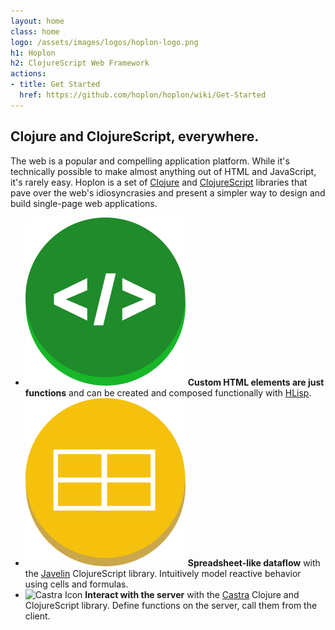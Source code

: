 ```yaml
---
layout: home
class: home
logo: /assets/images/logos/hoplon-logo.png
h1: Hoplon
h2: ClojureScript Web Framework
actions:
- title: Get Started
  href: https://github.com/hoplon/hoplon/wiki/Get-Started
---
```


<div class="promo">
  <div>
    <h2>Clojure and ClojureScript, everywhere.</h2>
    <p>The web is a popular and compelling application platform. While it's
      technically possible to make almost anything out of HTML and JavaScript,
      it's rarely easy. Hoplon is a set
      of <a href="http://clojure.org">Clojure</a> and
      <a href="https://github.com/clojure/clojurescript">ClojureScript</a>
      libraries that pave over the web's idiosyncrasies and present a simpler
      way to design and build single-page web applications.
      </p>
  </div>
</div>

<div class="features">
  <ul>
    <li>
      <img alt="Custom Elements icon" src="/assets/images/graphics/custom-elements.png"/>
      <strong>Custom HTML elements are just functions</strong>
      <span>and can be created and composed functionally with <a href="https://github.com/hoplon/hoplon/wiki/HLisp">HLisp</a>.</span>
    </li>
    <li>
      <img alt="Spreadsheet Icon" src="/assets/images/graphics/spreadsheet.png"/>
      <strong>Spreadsheet-like dataflow</strong>
      <span>with the <a href="https://github.com/hoplon/javelin">Javelin</a> ClojureScript library.  Intuitively model reactive behavior using cells and formulas.</span>
    </li>
    <li>
      <img alt="Castra Icon" src="/assets/images/graphics/uncoupled.png"/>
      <strong>Interact with the server</strong>
      <span>with the <a href="https://github.com/hoplon/castra">Castra</a> Clojure and ClojureScript library.  Define functions on the server, call them from the client.</span>
    </li>
  </ul>
</div>

<!-- <div style="text-align:center;"> -->
<!--   <a href="https://www.youtube.com/watch?v=wVXjExRiFy0"> -->
<!--   <img style="border:4px solid #ce1b20; border-radius:4px;" src="/assets/images/graphics/youtube.jpg"></img> -->
<!--   </a> -->
<!-- </div> -->
